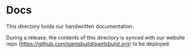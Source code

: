 # Docs

This directory holds our handwritten documentation.

During a release, the contents of this directory is synced with our website repo (https://github.com/pantsbuild/pantsbuild.org) to be deployed.
